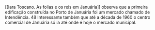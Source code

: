 [[Iara Toscano. As folias e os reis em Januária]] observa que a primeira edificação construída no Porto de Januária foi um mercado chamado de Intendência. 48
Interessante também que até a década de 1960 o centro comercial de Januária só ia até onde é hoje o mercado municipal.
